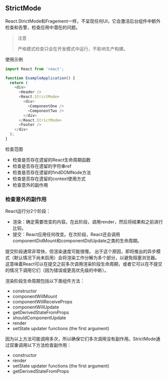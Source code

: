 ## StrictMode

React.StrictMode和Fragement一样，不呈现任何UI，它会激活后台组件中额外检查和告警，检查应用中潜在的问题。

> 注意
>
> 严格模式检查只会在开发模式中运行，不影响生产构建。

使用示例

```javascript
import React from 'react';

function ExampleApplication() {
  return (
    <div>
      <Header />
      <React.StrictMode>
        <div>
          <ComponentOne />
          <ComponentTwo />
        </div>
      </React.StrictMode>
      <Footer />
    </div>
  );
}
```

检查范围

* 检查是否存在遗留的React生命周期函数
* 检查是否存在遗留的字符串ref
* 检查是否存在遗留的findDOMNode方法
* 检查是否存在遗留的context使用方式
* 检查意外的副作用

### 检查意外的副作用

React运行分2个阶段：

* 渲染：确定需要改变的内容。在此阶段，调用render，然后将结果和之前进行比较。
* 提交：React应用任何改变。在次阶段，React还会调用componentDidMount和componentDidUpdate之类的生命周期。

提交阶段通常非常快，但渲染速度可能很慢。 出于这个原因，即将推出的异步模式（默认情况下尚未启用）会将渲染工作分解为多个部分，以避免阻塞浏览器。 这意味着React可以在提交之前多次调用渲染阶段生命周期，或者它可以在不提交的情况下调用它们（因为错误或更高优先级的中断）。

渲染阶段生命周期包括以下类组件方法：

* constructor
* componentWillMount
* componentWillReceiveProps
* componentWillUpdate
* getDerivedStateFromProps
* shouldComponentUpdate
* render
* setState updater functions (the first argument)

因为以上方法可能调用多次，所以确保它们多次调用没有副作用。StrictMode通过双重调用以下方法检查副作用：

* constructor
* render
* setState updater functions (the first argument)
* getDerivedStateFromProps

